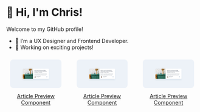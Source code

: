 # 👋 Hi, I'm Chris!  
Welcome to my GitHub profile!  
- 🌱 I’m a UX Designer and Frontend Developer.  
- 🔭 Working on exciting projects!

<div style="display: flex; justify-content: space-around; gap: 20px; text-align: center;">
  <!-- First Project -->
  <div style="flex: 1; padding: 10px; display: flex; flex-direction: column; align-items: center;">
    <a href="https://github.com/chrisbk9674/article-preview-component" target="_blank">
      <img src="https://github.com/chrisbk9674/chrisbk9674/raw/main/images/desktop-design-article-preview-component.jpg" alt="Project 1" style="width: 200px; height: auto; border-radius: 8px;">
      <p style="margin-top: 10px;">Article Preview Component</p>
    </a>
  </div>

  <!-- Second Project -->
  <div style="flex: 1; padding: 10px; display: flex; flex-direction: column; align-items: center;">
   <a href="https://github.com/chrisbk9674/article-preview-component" target="_blank">
      <img src="https://github.com/chrisbk9674/chrisbk9674/raw/main/images/desktop-design-article-preview-component.jpg" alt="Project 1" style="width: 200px; height: auto; border-radius: 8px;">
      <p style="margin-top: 10px;">Article Preview Component</p>
    </a>
  </div>

  <!-- Third Project -->
  <div style="flex: 1; padding: 10px; display: flex; flex-direction: column; align-items: center;">
   <a href="https://github.com/chrisbk9674/article-preview-component" target="_blank">
      <img src="https://github.com/chrisbk9674/chrisbk9674/raw/main/images/desktop-design-article-preview-component.jpg" alt="Project 1" style="width: 200px; height: auto; border-radius: 8px;">
      <p style="margin-top: 10px;">Article Preview Component</p>
    </a>
  </div>
</div>
















    
<!--## 📈 GitHub Stats  

<table>
  <tr>
    <td><img src="https://github-readme-stats.vercel.app/api?username=chrisbk9674&show_icons=true&theme=tokyonight" height="150"/></td>
    <td><img src="https://github-readme-stats.vercel.app/api/top-langs/?username=chrisbk9674&layout=compact&theme=tokyonight" height="150"/></td>
   
  </tr>
</table> -->
